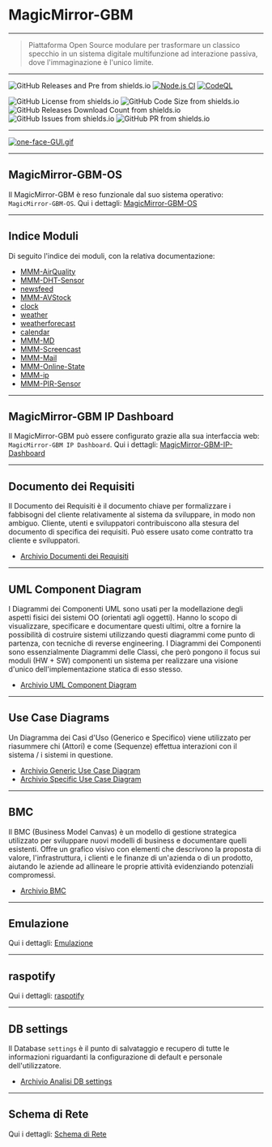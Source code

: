 # MagicMirror-GBM





---

 
> >
> Piattaforma Open Source modulare per trasformare un classico specchio in un sistema digitale multifunzione ad interazione passiva, dove l'immaginazione è l'unico limite.

---

![GitHub Releases and Pre from shields.io](https://img.shields.io/github/v/release/AndreaGrandieri/MagicMirror-GBM?include_prereleases)
[![Node.js CI](https://github.com/AndreaGrandieri/MagicMirror-GBM/actions/workflows/node.js.yml/badge.svg)](https://github.com/AndreaGrandieri/MagicMirror-GBM/actions/workflows/node.js.yml)
[![CodeQL](https://github.com/AndreaGrandieri/MagicMirror-GBM/actions/workflows/codeql-analysis.yml/badge.svg)](https://github.com/AndreaGrandieri/MagicMirror-GBM/actions/workflows/codeql-analysis.yml)
<!-- ![Dependecies from shields.io&david-dm.org](https://img.shields.io/david/AndreaGrandieri/MagicMirror-GBM?path=src) -->
![GitHub License from shields.io](https://img.shields.io/github/license/AndreaGrandieri/MagicMirror-GBM)
![GitHub Code Size from shields.io](https://img.shields.io/github/languages/code-size/AndreaGrandieri/MagicMirror-GBM)
![GitHub Releases Download Count from shields.io](https://img.shields.io/github/downloads/AndreaGrandieri/MagicMirror-GBM/total)
![GitHub Issues from shields.io](https://img.shields.io/github/issues/AndreaGrandieri/MagicMirror-GBM)
![GitHub PR from shields.io](https://img.shields.io/github/issues-pr/AndreaGrandieri/MagicMirror-GBM)

---

[![one-face-GUI.gif](https://andreagrandieri.github.io/MagicMirror-GBM/assets/Overview-GUI/MagicMirror-GBM-GUI/one-face-GUI.gif)](https://andreagrandieri.github.io/MagicMirror-GBM/assets/Overview-GUI/MagicMirror-GBM-GUI/one-face-GUI.gif)

---

## MagicMirror-GBM-OS

Il MagicMirror-GBM è reso funzionale dal suo sistema operativo: `MagicMirror-GBM-OS`.
Qui i dettagli: [MagicMirror-GBM-OS](https://andreagrandieri.github.io/MagicMirror-GBM/pages/it/MagicMirror-GBM-OS)

---

## Indice Moduli

Di seguito l'indice dei moduli, con la relativa documentazione:

- [MMM-AirQuality](https://andreagrandieri.github.io/MagicMirror-GBM/pages/it/DocumentazioneModuli/MMM-AirQuality/MMM-AirQuality)
- [MMM-DHT-Sensor](https://andreagrandieri.github.io/MagicMirror-GBM/pages/it/DocumentazioneModuli/MMM-DHT-Sensor/MMM-DHT-Sensor)
- [newsfeed](https://andreagrandieri.github.io/MagicMirror-GBM/pages/it/DocumentazioneModuli/newsfeed/newsfeed)
- [MMM-AVStock](https://andreagrandieri.github.io/MagicMirror-GBM/pages/it/DocumentazioneModuli/MMM-AVStock/MMM-AVStock)
- [clock](https://andreagrandieri.github.io/MagicMirror-GBM/pages/it/DocumentazioneModuli/clock/clock)
- [weather](https://andreagrandieri.github.io/MagicMirror-GBM/pages/it/DocumentazioneModuli/weather/weather)
- [weatherforecast](https://andreagrandieri.github.io/MagicMirror-GBM/pages/it/DocumentazioneModuli/weatherforecast/weatherforecast)
- [calendar](https://andreagrandieri.github.io/MagicMirror-GBM/pages/it/DocumentazioneModuli/calendar/calendar)
- [MMM-MD](https://andreagrandieri.github.io/MagicMirror-GBM/pages/it/DocumentazioneModuli/MMM-MD/MMM-MD)
- [MMM-Screencast](https://andreagrandieri.github.io/MagicMirror-GBM/pages/it/DocumentazioneModuli/MMM-Screencast/MMM-Screencast)
- [MMM-Mail](https://andreagrandieri.github.io/MagicMirror-GBM/pages/it/DocumentazioneModuli/MMM-Mail/MMM-Mail)
- [MMM-Online-State](https://andreagrandieri.github.io/MagicMirror-GBM/pages/it/DocumentazioneModuli/MMM-Online-State/MMM-Online-State)
- [MMM-ip](https://andreagrandieri.github.io/MagicMirror-GBM/pages/it/DocumentazioneModuli/MMM-ip/MMM-ip)
- [MMM-PIR-Sensor](https://andreagrandieri.github.io/MagicMirror-GBM/pages/it/DocumentazioneModuli/MMM-PIR-Sensor/MMM-PIR-Sensor)

---

## MagicMirror-GBM IP Dashboard

Il MagicMirror-GBM può essere configurato grazie alla sua interfaccia web: `MagicMirror-GBM IP Dashboard`.
Qui i dettagli: [MagicMirror-GBM-IP-Dashboard](https://andreagrandieri.github.io/MagicMirror-GBM/pages/it/MagicMirror-GBM-IP-Dashboard)

---

## Documento dei Requisiti

Il Documento dei Requisiti è il documento chiave per formalizzare i fabbisogni del cliente relativamente al sistema da sviluppare, in modo non ambiguo. Cliente, utenti e sviluppatori contribuiscono alla stesura del documento di specifica dei requisiti. Può essere usato come contratto tra cliente e sviluppatori.

- [Archivio Documenti dei Requisiti](https://andreagrandieri.github.io/MagicMirror-GBM/pages/it/ArchivioDocumentiDeiRequisiti)

---

## UML Component Diagram

I Diagrammi dei Componenti UML sono usati per la modellazione degli aspetti fisici dei sistemi OO (orientati agli oggetti). Hanno lo scopo di visualizzare, specificare e documentare questi ultimi, oltre a fornire la possibilità di costruire sistemi utilizzando questi diagrammi come punto di partenza, con tecniche di reverse engineering.
I Diagrammi dei Componenti sono essenzialmente Diagrammi delle Classi, che però pongono il focus sui moduli (HW + SW) componenti un sistema per realizzare una visione d'unico dell'implementazione statica di esso stesso.

- [Archivio UML Component Diagram](https://andreagrandieri.github.io/MagicMirror-GBM/pages/it/ArchivioUMLComponentDiagram)

---

## Use Case Diagrams

Un Diagramma dei Casi d'Uso (Generico e Specifico) viene utilizzato per riasummere chi (Attori) e come (Sequenze) effettua interazioni con il sistema / i sistemi in questione.

- [Archivio Generic Use Case Diagram](https://andreagrandieri.github.io/MagicMirror-GBM/pages/it/UseCaseDiagrams/ArchivioGenericUseCaseDiagram)
- [Archivio Specific Use Case Diagram](https://andreagrandieri.github.io/MagicMirror-GBM/pages/it/UseCaseDiagrams/ArchivioSpecificUseCaseDiagram)

---

## BMC

Il BMC (Business Model Canvas) è un modello di gestione strategica utilizzato per sviluppare nuovi modelli di business e documentare quelli esistenti. Offre un grafico visivo con elementi che descrivono la proposta di valore, l'infrastruttura, i clienti e le finanze di un'azienda o di un prodotto, aiutando le aziende ad allineare le proprie attività evidenziando potenziali compromessi.

- [Archivio BMC](https://andreagrandieri.github.io/MagicMirror-GBM/pages/it/ArchivioBMC)

---

## Emulazione

Qui i dettagli: [Emulazione](https://andreagrandieri.github.io/MagicMirror-GBM/pages/it/Emulazione)

---

## raspotify

Qui i dettagli: [raspotify](https://andreagrandieri.github.io/MagicMirror-GBM/pages/it/raspotify)

---

## DB settings

Il Database `settings` è il punto di salvataggio e recupero di tutte le informazioni riguardanti la configurazione
di default e personale dell'utilizzatore.

- [Archivio Analisi DB settings](https://andreagrandieri.github.io/MagicMirror-GBM/pages/it/ProgettazioneDatabase_settings/ProgettazioneDatabase_settings)

---

## Schema di Rete

Qui i dettagli: [Schema di Rete](https://andreagrandieri.github.io/MagicMirror-GBM/pages/it/schemaDiRete)
